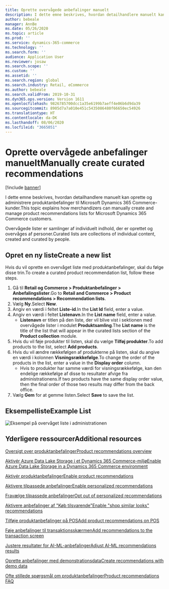 ```yaml
---
title: Oprette overvågede anbefalinger manuelt
description: I dette emne beskrives, hvordan detailhandlere manuelt kan oprette og administrere produktlister til Microsoft Dynamics 365 Commerce-kunder.
author: bebeale
manager: AnnBe
ms.date: 05/26/2020
ms.topic: article
ms.prod: ''
ms.service: dynamics-365-commerce
ms.technology: ''
ms.search.form: ''
audience: Application User
ms.reviewer: josaw
ms.search.scope: ''
ms.custom: ''
ms.assetid: ''
ms.search.region: global
ms.search.industry: Retail, eCommerce
ms.author: bebeale
ms.search.validFrom: 2019-10-31
ms.dyn365.ops.version: Version 1611
ms.openlocfilehash: 9826785700dcc1a35e6199b7aeff4e06b6d9da39
ms.sourcegitcommit: 8905d7a7a010e451c5435086480f66650ec54926
ms.translationtype: HT
ms.contentlocale: da-DK
ms.lasthandoff: 08/06/2020
ms.locfileid: "3665051"
---
```

# <a name="manually-create-curated-recommendations"></a><span data-ttu-id="cc97b-103">Oprette overvågede anbefalinger manuelt</span><span class="sxs-lookup"><span data-stu-id="cc97b-103">Manually create curated recommendations</span></span>

[!include [banner](includes/banner.md)]

<span data-ttu-id="cc97b-104">I dette emne beskrives, hvordan detailhandlere manuelt kan oprette og administrere produktanbefalinger til Microsoft Dynamics 365 Commerce-kunder.</span><span class="sxs-lookup"><span data-stu-id="cc97b-104">This topic explains how merchandizers can manually create and manage product recommendations lists for Microsoft Dynamics 365 Commerce customers.</span></span>

<span data-ttu-id="cc97b-105">Overvågede lister er samlinger af individuelt indhold, der er oprettet og overvåges af personer.</span><span class="sxs-lookup"><span data-stu-id="cc97b-105">Curated lists are collections of individual content, created and curated by people.</span></span>  

## <a name="create-a-new-list"></a><span data-ttu-id="cc97b-106">Opret en ny liste</span><span class="sxs-lookup"><span data-stu-id="cc97b-106">Create a new list</span></span>

<span data-ttu-id="cc97b-107">Hvis du vil oprette en overvåget liste med produktanbefalinger, skal du følge disse trin.</span><span class="sxs-lookup"><span data-stu-id="cc97b-107">To create a curated product recommendation list, follow these steps.</span></span>

1. <span data-ttu-id="cc97b-108">Gå til **Retail og Commerce &gt; Produktanbefalinger &gt; Anbefalingslister**.</span><span class="sxs-lookup"><span data-stu-id="cc97b-108">Go to **Retail and Commerce &gt; Product recommendations &gt; Recommendation lists**.</span></span>
1. <span data-ttu-id="cc97b-109">Vælg **Ny**.</span><span class="sxs-lookup"><span data-stu-id="cc97b-109">Select **New**.</span></span>
1. <span data-ttu-id="cc97b-110">Angiv en værdi i feltet **Liste-id**.</span><span class="sxs-lookup"><span data-stu-id="cc97b-110">In the **List Id** field, enter a value.</span></span>
1. <span data-ttu-id="cc97b-111">Angiv en værdi i feltet **Listenavn**.</span><span class="sxs-lookup"><span data-stu-id="cc97b-111">In the **List name** field, enter a value.</span></span>
    - <span data-ttu-id="cc97b-112">**Listenavn** er titlen på den liste, der vil blive vist i sektionen med overvågede lister i modulet **Produktsamling**.</span><span class="sxs-lookup"><span data-stu-id="cc97b-112">The **List name** is the title of the list that will appear in the curated lists section of the **Product collection** module.</span></span>
1. <span data-ttu-id="cc97b-113">Hvis du vil føje produkter til listen, skal du vælge **Tilføj produkter**.</span><span class="sxs-lookup"><span data-stu-id="cc97b-113">To add products to the list, select **Add products**.</span></span>
1. <span data-ttu-id="cc97b-114">Hvis du vil ændre rækkefølgen af produkterne på listen, skal du angive en værdi i kolonnen **Visningsrækkefølge**.</span><span class="sxs-lookup"><span data-stu-id="cc97b-114">To change the order of the products in the list, enter a value in the **Display order** column.</span></span>
    - <span data-ttu-id="cc97b-115">Hvis to produkter har samme værdi for visningsrækkefølge, kan den endelige rækkefølge af disse to resultater afvige fra administrationens.</span><span class="sxs-lookup"><span data-stu-id="cc97b-115">If two products have the same display order value, then the final order of those two results may differ from the back office.</span></span>
1. <span data-ttu-id="cc97b-116">Vælg **Gem** for at gemme listen.</span><span class="sxs-lookup"><span data-stu-id="cc97b-116">Select **Save** to save the list.</span></span>

## <a name="example-list"></a><span data-ttu-id="cc97b-117">Eksempelliste</span><span class="sxs-lookup"><span data-stu-id="cc97b-117">Example List</span></span>

![Eksempel på overvåget liste i administrationen](./media/examplecuratedrecolist.png)

## <a name="additional-resources"></a><span data-ttu-id="cc97b-119">Yderligere ressourcer</span><span class="sxs-lookup"><span data-stu-id="cc97b-119">Additional resources</span></span>

[<span data-ttu-id="cc97b-120">Oversigt over produktanbefalinger</span><span class="sxs-lookup"><span data-stu-id="cc97b-120">Product recommendations overview</span></span>](product-recommendations.md)

[<span data-ttu-id="cc97b-121">Aktivér Azure Data Lake Storage i et Dynamics 365 Commerce-miljø</span><span class="sxs-lookup"><span data-stu-id="cc97b-121">Enable Azure Data Lake Storage in a Dynamics 365 Commerce environment</span></span>](enable-adls-environment.md)

[<span data-ttu-id="cc97b-122">Aktivér produktanbefalinger</span><span class="sxs-lookup"><span data-stu-id="cc97b-122">Enable product recommendations</span></span>](enable-product-recommendations.md)

[<span data-ttu-id="cc97b-123">Aktivere tilpassede anbefalinger</span><span class="sxs-lookup"><span data-stu-id="cc97b-123">Enable personalized recommendations</span></span>](personalized-recommendations.md)

[<span data-ttu-id="cc97b-124">Fravælge tilpassede anbefalinger</span><span class="sxs-lookup"><span data-stu-id="cc97b-124">Opt out of personalized recommendations</span></span>](personalization-gdpr.md)

[<span data-ttu-id="cc97b-125">Aktivere anbefalinger af "Køb tilsvarende"</span><span class="sxs-lookup"><span data-stu-id="cc97b-125">Enable "shop similar looks" recommendations</span></span>](shop-similar-looks.md)

[<span data-ttu-id="cc97b-126">Tilføje produktanbefalinger på POS</span><span class="sxs-lookup"><span data-stu-id="cc97b-126">Add product recommendations on POS</span></span>](product.md)

[<span data-ttu-id="cc97b-127">Føje anbefalinger til transaktionsskærmen</span><span class="sxs-lookup"><span data-stu-id="cc97b-127">Add recommendations to the transaction screen</span></span>](add-recommendations-control-pos-screen.md)

[<span data-ttu-id="cc97b-128">Justere resultater for AI-ML-anbefalinger</span><span class="sxs-lookup"><span data-stu-id="cc97b-128">Adjust AI-ML recommendations results</span></span>](modify-product-recommendation-results.md)

[<span data-ttu-id="cc97b-129">Oprette anbefalinger med demonstrationsdata</span><span class="sxs-lookup"><span data-stu-id="cc97b-129">Create recommendations with demo data</span></span>](product-recommendations-demo-data.md)

[<span data-ttu-id="cc97b-130">Ofte stillede spørgsmål om produktanbefalinger</span><span class="sxs-lookup"><span data-stu-id="cc97b-130">Product recommendations FAQ</span></span>](faq-recommendations.md)
